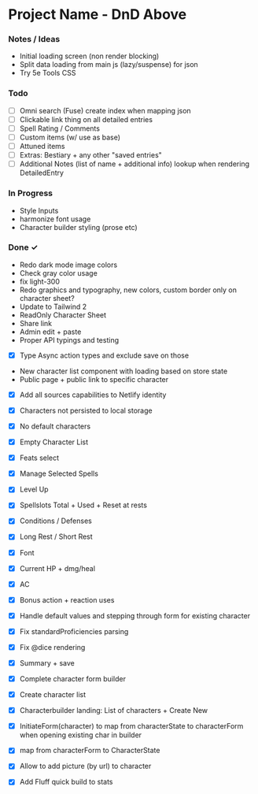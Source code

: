 # Project Name - DnD Above


### Notes / Ideas

- Initial loading screen (non render blocking)  
- Split data loading from main js (lazy/suspense) for json  
- Try 5e Tools CSS  

### Todo

- [ ] Omni search (Fuse) create index when mapping json  
- [ ] Clickable link thing on all detailed entries  
- [ ] Spell Rating / Comments  
- [ ] Custom items (w/ use as base)  
- [ ] Attuned items  
- [ ] Extras: Bestiary + any other "saved entries"  
- [ ] Additional Notes (list of name + additional info) lookup when rendering DetailedEntry  

### In Progress

- Style Inputs  
- harmonize font usage  
- Character builder styling (prose etc)  

### Done ✓

- Redo dark mode image colors  
- Check gray color usage  
- fix light-300  
- Redo graphics and typography, new colors, custom border only on character sheet?  
- Update to Tailwind 2  
- ReadOnly Character Sheet  
- Share link  
- Admin edit + paste  
- Proper API typings and testing  
- [x] Type Async action types and exclude save on those  
- New character list component with loading based on store state  
- Public page + public link to specific character  
- [x] Add all sources capabilities to Netlify identity  
- [x] Characters not persisted to local storage  
- [x] No default characters  
- [x] Empty Character List  
- [x] Feats select  
- [x] Manage Selected Spells  
- [x] Level Up  
- [x] Spellslots Total + Used + Reset at rests  
- [x] Conditions / Defenses  
- [x] Long Rest / Short Rest  
- [x] Font  
- [x] Current HP + dmg/heal  
- [x] AC  
- [x] Bonus action + reaction uses  
- [x] Handle default values and stepping through form for existing character  
- [x] Fix standardProficiencies parsing  
- [x] Fix @dice rendering  
- [x] Summary + save  
- [x] Complete character form builder  
- [x] Create character list  
- [x] Characterbuilder landing: List of characters + Create New  
- [x] InitiateForm(character) to map from characterState to characterForm when opening existing char in builder  
- [x] map from characterForm to CharacterState  
- [x] Allow to add picture (by url) to character  
- [x] Add Fluff quick build to stats  

